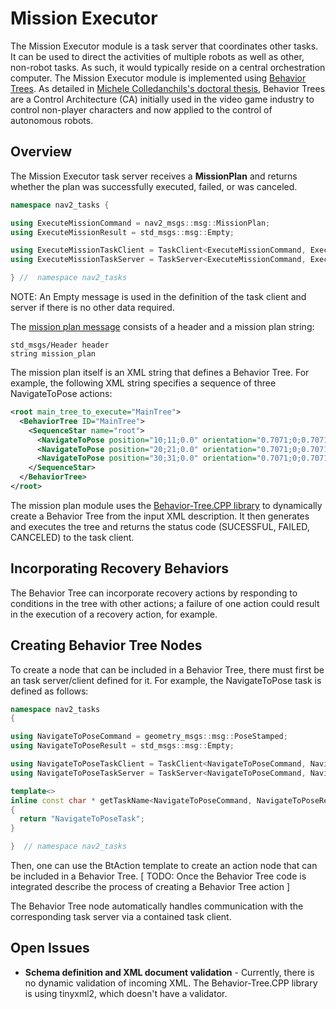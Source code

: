 # Mission Executor

The Mission Executor module is a task server that coordinates other tasks. It can be used to direct the activities of multiple robots as well as other, non-robot tasks. As such, it would typically reside on a central orchestration computer. The Mission Executor module is implemented using [Behavior Trees](https://en.wikipedia.org/wiki/Behavior_tree). As detailed in [Michele Colledanchils's doctoral thesis](https://www.diva-portal.org/smash/get/diva2:1078940/FULLTEXT01.pdf), Behavior Trees are a Control Architecture (CA) initially used in the video game industry to control non-player characters and now applied to the control of autonomous robots. 

## Overview
 
The Mission Executor task server receives a **MissionPlan** and returns whether the plan was successfully executed, failed, or was canceled.

```C++
namespace nav2_tasks {

using ExecuteMissionCommand = nav2_msgs::msg::MissionPlan;
using ExecuteMissionResult = std_msgs::msg::Empty;

using ExecuteMissionTaskClient = TaskClient<ExecuteMissionCommand, ExecuteMissionResult>;
using ExecuteMissionTaskServer = TaskServer<ExecuteMissionCommand, ExecuteMissionResult>;

} //  namespace nav2_tasks
```

NOTE: An Empty message is used in the definition of the task client and server if there is no other data required.

The [mission plan message](https://github.com/ros-planning/navigation2/blob/master/nav2_msgs/msg/MissionPlan.msg) consists of a header and a mission plan string:

```
std_msgs/Header header
string mission_plan
```

The mission plan itself is an XML string that defines a Behavior Tree. For example, the following XML string specifies a sequence of three NavigateToPose actions:

```XML
<root main_tree_to_execute="MainTree">
  <BehaviorTree ID="MainTree">
    <SequenceStar name="root">
      <NavigateToPose position="10;11;0.0" orientation="0.7071;0;0.7071;0"/>
      <NavigateToPose position="20;21;0.0" orientation="0.7071;0;0.7071;0"/>
      <NavigateToPose position="30;31;0.0" orientation="0.7071;0;0.7071;0"/>
    </SequenceStar>
  </BehaviorTree>
</root>

```

The mission plan module uses the [Behavior-Tree.CPP library](https://github.com/BehaviorTree/BehaviorTree.CPP) to dynamically create a Behavior Tree from the input XML description. It then generates and executes the tree and returns the status code (SUCESSFUL, FAILED, CANCELED) to the task client.

## Incorporating Recovery Behaviors

The Behavior Tree can incorporate recovery actions by responding to conditions in the tree with other actions; a failure of one action could result in the execution of a recovery action, for example. 

## Creating Behavior Tree Nodes

To create a node that can be included in a Behavior Tree, there must first be an task server/client defined for it. For example, the NavigateToPose task is defined as follows:

```C++
namespace nav2_tasks
{

using NavigateToPoseCommand = geometry_msgs::msg::PoseStamped;
using NavigateToPoseResult = std_msgs::msg::Empty;

using NavigateToPoseTaskClient = TaskClient<NavigateToPoseCommand, NavigateToPoseResult>;
using NavigateToPoseTaskServer = TaskServer<NavigateToPoseCommand, NavigateToPoseResult>;

template<>
inline const char * getTaskName<NavigateToPoseCommand, NavigateToPoseResult>()
{
  return "NavigateToPoseTask";
}

}  // namespace nav2_tasks
```

Then, one can use the BtAction template to create an action node that can be included in a Behavior Tree. [ TODO: Once the Behavior Tree code is integrated describe the process of creating a Behavior Tree action ]

The Behavior Tree node automatically handles communication with the corresponding task server via a contained task client.

## Open Issues

* **Schema definition and XML document validation** - Currently, there is no dynamic validation of incoming XML. The Behavior-Tree.CPP library is using tinyxml2, which doesn't have a validator.
